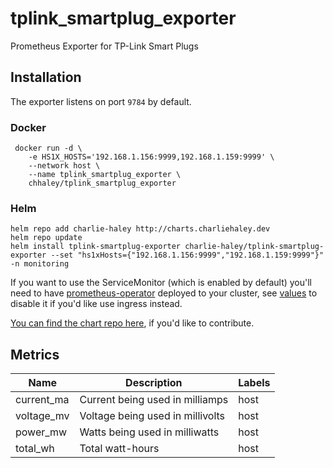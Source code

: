 # tplink_smartplug_exporter
Prometheus Exporter for TP-Link Smart Plugs

## Installation

The exporter listens on port `9784` by default.

### Docker
```
 docker run -d \
    -e HS1X_HOSTS='192.168.1.156:9999,192.168.1.159:9999' \
    --network host \
    --name tplink_smartplug_exporter \
    chhaley/tplink_smartplug_exporter
```

### Helm
```
helm repo add charlie-haley http://charts.charliehaley.dev
helm repo update
helm install tplink-smartplug-exporter charlie-haley/tplink-smartplug-exporter --set "hs1xHosts={"192.168.1.156:9999","192.168.1.159:9999"}" -n monitoring
```
If you want to use the ServiceMonitor (which is enabled by default) you'll need to have [prometheus-operator](https://github.com/prometheus-operator/prometheus-operator) deployed to your cluster, see [values](https://github.com/charlie-haley/private-charts/blob/main/charts/tplink-smartplug-exporter/values.yaml) to disable it if you'd like use ingress instead.

[You can find the chart repo here](https://github.com/charlie-haley/private-charts), if you'd like to contribute. 

## Metrics
Name     | Description                             | Labels
------------|--------------------------------------|------
current_ma  | Current being used in milliamps      | host
voltage_mv  | Voltage being used in millivolts     | host
power_mw    | Watts being used in milliwatts       | host
total_wh    | Total watt-hours                     | host
